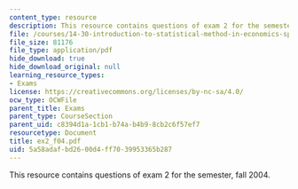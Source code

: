 ```yaml
---
content_type: resource
description: This resource contains questions of exam 2 for the semester, fall 2004.
file: /courses/14-30-introduction-to-statistical-method-in-economics-spring-2006/5a58adafbd2600d4ff7039953365b287_ex2_f04.pdf
file_size: 81176
file_type: application/pdf
hide_download: true
hide_download_original: null
learning_resource_types:
- Exams
license: https://creativecommons.org/licenses/by-nc-sa/4.0/
ocw_type: OCWFile
parent_title: Exams
parent_type: CourseSection
parent_uid: c8394d1a-1cb1-b74a-b4b9-8cb2c6f57ef7
resourcetype: Document
title: ex2_f04.pdf
uid: 5a58adaf-bd26-00d4-ff70-39953365b287
---
```

This resource contains questions of exam 2 for the semester, fall 2004.